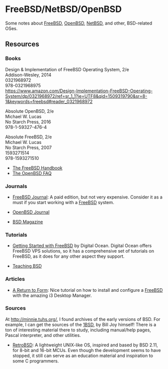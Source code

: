 FreeBSD/NetBSD/OpenBSD
======================

Some notes about [FreeBSD][freebsd], [OpenBSD][openbsd], [NetBSD][netbsd],
and other, BSD-related OSes.


Resources
---------

### Books

Design & Implementation of FreeBSD Operating System, 2/e  
Addison-Wesley, 2014  
0321968972  
978-0321968975  
<https://www.amazon.com/Design-Implementation-FreeBSD-Operating-System/dp/0321968972/ref=sr_1_1?ie=UTF8&qid=1509319790&sr=8-1&keywords=freebsd#reader_0321968972>

Absolute OpenBSD, 2/e  
Michael W. Lucas  
No Starch Press, 2016  
978-1-59327-476-4  

Absolute FreeBSD, 2/e  
Michael W. Lucas  
No Starch Press, 2007  
1593271514  
978-1593271510

 - [The FreeBSD Handbook](https://www.freebsd.org/doc/handbook/)
 - [The OpenBSD FAQ](https://www.openbsd.org/faq)


### Journals

 - [FreeBSD Journal](https://www.freebsdfoundation.org/journal/):
   A paid edition, but not very expensive.  Consider it as a must if you start
   working with a [FreeBSD][freebsd] system.

 - [OpenBSD Journal](http://undeadly.org/)

 - [BSD Magazine](https://bsdmag.org/)


### Tutorials

 - [Getting Started with FreeBSD][digitalocean] by Digital Ocean.
   Digital Ocean offers FreeBSD VPS solutions, so it has a comprehensive set of
   tutorials on FreeBSD, as it does for any other aspect they support.

 - [Teaching BSD](http://teachbsd.org/)

[digitalocean]:	https://www.digitalocean.com/community/tutorial_series/getting-started-with-freebsd


### Articles

 - [A Return to Form][1]:  Nice tutorial on how to install and configure a
   [FreeBSD][freebsd] with the amazing i3 Desktop Manager.

[1]:	http://mirrorshades.net/post/132753032310

[freebsd]:		https://www.freebsd.org/
[openbsd]:		http://www.openbsd.org/
[netbsd]:		http://netbsd.org/


### Sources

At <http://minnie.tuhs.org/>, I found archives of the early versions of BSD.
For example, I can get the sources of the
[1BSD](http://minnie.tuhs.org/Archive/Distributions/UCB/1bsd.tar.gz),
by Bill Joy himself!  There is a ton of interesting material there to study,
including manual/help pages, Pascal interpreter, and other utilities.

 - [RetroBSD](https://github.com/RetroBSD/retrobsd):
   A lightweight UNIX-like OS, inspired and based by BSD 2.11, for 8-bit and
   16-bit MCUs.  Even though the development seems to have stopped, it still
   can serve as an education material and inspiration to some C programmers.
